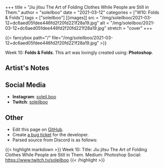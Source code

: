 +++
title =       "Jiu jitsu The Art of Folding Clothes While People are Still in Them."
author =      "soleilboo"
date =        "2021-03-12"
categories =  ["W10: Folds & Folds"]
tags =        ["soleilboo"]
[[images]]
                      src = "/img/soleilboo/2021-03-12+dc6aed05fdee446fd2f20fd221f28a19.jpg"
                      alt = "/img/soleilboo/2021-03-12+dc6aed05fdee446fd2f20fd221f28a19.jpg"
                      stretch = "cover"
+++


{{< fancybox path="/" file="/img/soleilboo/2021-03-12+dc6aed05fdee446fd2f20fd221f28a19.jpg" >}}


Week 10: **Folds & Folds**. This art was lovingly created using: **Photoshop**.

## Artist's Notes



## Social Media

- **Instagram**: [soleil.boo]()
- **Twitch**: [soleilboo]()


## Other

- Edit this page on [GitHub](https://github.com/teaminkling/web-refresh/edit/main/blog/content/blog/soleilboo-week-10-fa9b.md).
- Create [a bug ticket](https://github.com/teaminkling/web-refresh/issues/new?assignees=&labels=bug&template=problem-report.md&title=) for the developer.
- Parsed source from Discord is as follows:

{{< highlight markdown >}}
Week 10:
Title: Jiu jitsu The Art of Folding Clothes While People are Still in Them.
Medium: Photoshop
Social: https://www.twitch.tv/soleilboo
{{< /highlight >}}